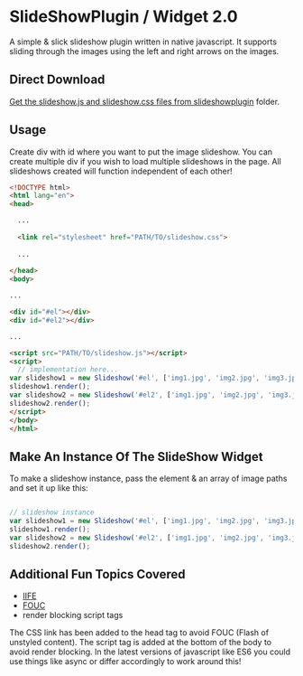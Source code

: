 # SlideShowPlugin / Widget 2.0
A simple & slick slideshow plugin written in native javascript. It supports sliding through the images using the left and right arrows on the images.

## Direct Download

[Get the slideshow.js and slideshow.css files from slideshowplugin](https://github.com/nawazkhan/how-to-js/tree/master/slideshowplugin) folder.

## Usage

Create div with id where you want to put the image slideshow. You can create multiple div if you wish to load multiple slideshows in the page. All slideshows created will function independent of each other!

```html
<!DOCTYPE html>
<html lang="en">
<head>

  ...
  
  <link rel="stylesheet" href="PATH/TO/slideshow.css">
  
  ...
  
</head>
<body>

...

<div id="#el"></div>
<div id="#el2"></div>

...

<script src="PATH/TO/slideshow.js"></script>
<script>
  // implementation here...
var slideshow1 = new Slideshow('#el', ['img1.jpg', 'img2.jpg', 'img3.jpg']);
slideshow1.render();
var slideshow2 = new Slideshow('#el2', ['img1.jpg', 'img2.jpg', 'img3.jpg']);
slideshow2.render();
</script>
</body>
</html>
```

## Make An Instance Of The SlideShow Widget

To make a slideshow instance, pass the element & an array of image paths and set it up like this:

```javascript

// slideshow instance
var slideshow1 = new Slideshow('#el', ['img1.jpg', 'img2.jpg', 'img3.jpg']);
slideshow1.render();
var slideshow2 = new Slideshow('#el2', ['img1.jpg', 'img2.jpg', 'img3.jpg']);
slideshow2.render();
```

## Additional Fun Topics Covered

* [IIFE](https://developer.mozilla.org/en-US/docs/Glossary/IIFE)
* [FOUC](https://en.wikipedia.org/wiki/Flash_of_unstyled_content)
* render blocking script tags

The CSS link has been added to the head tag to avoid FOUC (Flash of unstyled content). 
The script tag is added at the bottom of the body to avoid render blocking. In the latest versions of javascript like ES6 you could use things like async or differ accordingly to work around this!
